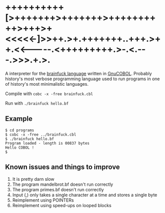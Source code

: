 # ++++++++++[>+++++++>+++++++>++++++++++>+++>+<<<<<-]>>++.>+.+++++++..+++.>++.<<-----.<+++++++++.>-.<.---.>>>.+.>.
A interpreter for the [brainfuck language](https://esolangs.org/wiki/Brainfuck) written in [GnuCOBOL](https://sourceforge.net/projects/open-cobol/).  Probably history's most verbose programming language used to run programs in one of history's most minimalistic languages.

Compile with
```cobc -x -free brainfuck.cbl```

Run with
```./brainfuck hello.bf```

## Example

```
$ cd programs
$ cobc -x -free ../brainfuck.cbl
$ ./brainfuck hello.bf 
Program loaded - length is 00837 bytes
Hello COBOL !
$
```

## Known issues and things to improve

1. It is pretty darn slow
1. The program mandelbrot.bf doesn't run correctly 
1. The program primes.bf doesn't run correctly
1. Input (,) only takes a single character at a time and stores a single byte
1. Reimplement using POINTERs
1. Reimplement using speed-ups on looped blocks
